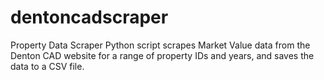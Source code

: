 # dentoncadscraper
Property Data Scraper Python script scrapes Market Value data from the Denton CAD website for a range of property IDs and years, and saves the data to a CSV file.
